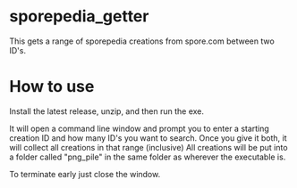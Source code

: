 # sporepedia_getter
This gets a range of sporepedia creations from spore.com between two ID's.

# How to use
Install the latest release, unzip, and then run the exe.

It will open a command line window and prompt you to enter a starting creation ID and how many ID's you want to search. Once you give it both, it will collect all creations in that range (inclusive)
All creations will be put into a folder called "png_pile" in the same folder as wherever the executable is.

To terminate early just close the window.

